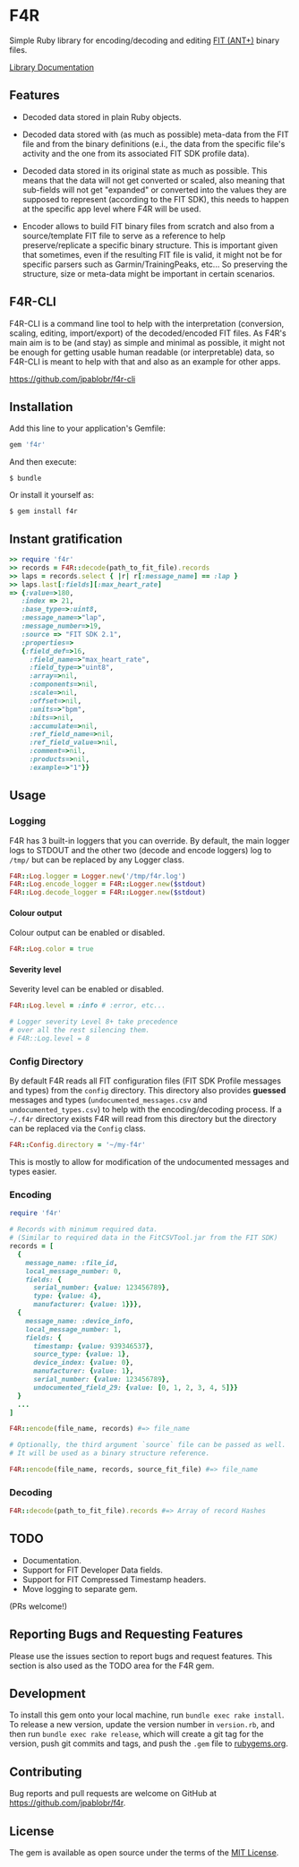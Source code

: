 # F4R

Simple Ruby library for encoding/decoding and editing [FIT (ANT+)](https://www.thisisant.com/developer/resources/downloads) binary files.

[Library Documentation](https://rdoc.info/github/jpablobr/f4r)

## Features

- Decoded data stored in plain Ruby objects.

- Decoded data stored with (as much as possible) meta-data from the FIT file and from the binary definitions (e.i., the data from the specific file's activity and the one from its associated FIT SDK profile data).

- Decoded data stored in its original state as much as possible. This means that the data will not get converted or scaled, also meaning that sub-fields will not get "expanded" or converted into the values they are supposed to represent (according to the FIT SDK), this needs to happen at the specific app level where F4R will be used.

- Encoder allows to build FIT binary files from scratch and also from a source/template FIT file to serve as a reference to help preserve/replicate a specific binary structure. This is important given that sometimes, even if the resulting FIT file is valid, it might not be for specific parsers such as Garmin/TrainingPeaks, etc... So preserving the structure, size or meta-data might be important in certain scenarios.

## F4R-CLI

F4R-CLI is a command line tool to help with the interpretation (conversion, scaling, editing, import/export) of the decoded/encoded FIT files. As F4R's main aim is to be (and stay) as simple and minimal as possible, it might not be enough for getting usable human readable (or interpretable) data, so F4R-CLI is meant to help with that and also as an example for other apps.

https://github.com/jpablobr/f4r-cli

## Installation

Add this line to your application's Gemfile:

```ruby
gem 'f4r'
```

And then execute:

    $ bundle

Or install it yourself as:

    $ gem install f4r

## Instant gratification

```ruby
>> require 'f4r'
>> records = F4R::decode(path_to_fit_file).records
>> laps = records.select { |r| r[:message_name] == :lap }
>> laps.last[:fields][:max_heart_rate]
=> {:value=>180,
   :index => 21,
   :base_type=>:uint8,
   :message_name=>"lap",
   :message_number=>19,
   :source => "FIT SDK 2.1",
   :properties=>
   {:field_def=>16,
     :field_name=>"max_heart_rate",
     :field_type=>"uint8",
     :array=>nil,
     :components=>nil,
     :scale=>nil,
     :offset=>nil,
     :units=>"bpm",
     :bits=>nil,
     :accumulate=>nil,
     :ref_field_name=>nil,
     :ref_field_value=>nil,
     :comment=>nil,
     :products=>nil,
     :example=>"1"}}
```

## Usage

### Logging

F4R has 3 built-in loggers that you can override. By default, the main logger logs to STDOUT and the other two (decode and encode loggers) log to `/tmp/` but can be replaced by any Logger class.

```ruby
F4R::Log.logger = Logger.new('/tmp/f4r.log')
F4R::Log.encode_logger = F4R::Logger.new($stdout)
F4R::Log.decode_logger = F4R::Logger.new($stdout)
```
#### Colour output

Colour output can be enabled or disabled.

```ruby
F4R::Log.color = true
```

#### Severity level

Severity level can be enabled or disabled.

```ruby
F4R::Log.level = :info # :error, etc...

# Logger severity Level 8+ take precedence
# over all the rest silencing them.
# F4R::Log.level = 8
```

### Config Directory

By default F4R reads all FIT configuration files (FIT SDK Profile messages and types) from the `config` directory. This directory also provides **guessed** messages and types (`undocumented_messages.csv` and `undocumented_types.csv`) to help with the encoding/decoding process. If a `~/.f4r` directory exists F4R will read from this directory but the directory can be replaced via the `Config` class.

```ruby
F4R::Config.directory = '~/my-f4r'
```

This is mostly to allow for modification of the undocumented messages and types easier.

### Encoding

```ruby
require 'f4r'

# Records with minimum required data.
# (Similar to required data in the FitCSVTool.jar from the FIT SDK)
records = [
  {
    message_name: :file_id,
    local_message_number: 0,
    fields: {
      serial_number: {value: 123456789},
      type: {value: 4},
      manufacturer: {value: 1}}},
  {
    message_name: :device_info,
    local_message_number: 1,
    fields: {
      timestamp: {value: 939346537},
      source_type: {value: 1},
      device_index: {value: 0},
      manufacturer: {value: 1},
      serial_number: {value: 123456789},
      undocumented_field_29: {value: [0, 1, 2, 3, 4, 5]}}
  }
  ...
]

F4R::encode(file_name, records) #=> file_name

# Optionally, the third argument `source` file can be passed as well.
# It will be used as a binary structure reference.

F4R::encode(file_name, records, source_fit_file) #=> file_name
```

### Decoding

```ruby
F4R::decode(path_to_fit_file).records #=> Array of record Hashes
```

## TODO

- Documentation.
- Support for FIT Developer Data fields.
- Support for FIT Compressed Timestamp headers.
- Move logging to separate gem.

(PRs welcome!)

## Reporting Bugs and Requesting Features

Please use the issues section to report bugs and request features. This section is also used as the TODO area for the F4R gem.

## Development

To install this gem onto your local machine, run `bundle exec rake install`. To release a new version, update the version number in `version.rb`, and then run `bundle exec rake release`, which will create a git tag for the version, push git commits and tags, and push the `.gem` file to [rubygems.org](https://rubygems.org).

## Contributing

Bug reports and pull requests are welcome on GitHub at https://github.com/jpablobr/f4r.

## License

The gem is available as open source under the terms of the [MIT License](https://opensource.org/licenses/MIT).
 
